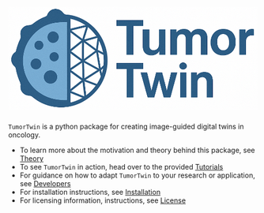 # ![TumorTwin](assets/tumor_twin.png)

`TumorTwin` is a python package for creating image-guided digital twins in oncology.

- To learn more about the motivation and theory behind this package, see [Theory](theory/theory.md)
- To see `TumorTwin` in action, head over to the provided [Tutorials](tutorials.md)
- For guidance on how to adapt `TumorTwin` to your research or application, see [Developers](developers/developer.md)
- For installation instructions, see [Installation](installation.md)
- For licensing information,  instructions, see [License](LICENSE.md)